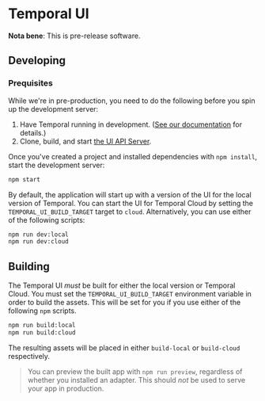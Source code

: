 # Temporal UI

**Nota bene**: This is pre-release software.

## Developing

### Prequisites

While we're in pre-production, you need to do the following before you spin up the development server:

1. Have Temporal running in development. ([See our documentation](https://docs.temporal.io/docs/server/quick-install) for details.)
2. Clone, build, and start [the UI API Server](https://github.com/temporalio/ui-server).

Once you've created a project and installed dependencies with `npm install`, start the development server:

```bash
npm start
```

By default, the application will start up with a version of the UI for the local version of Temporal. You can start the UI for Temporal Cloud by setting the `TEMPORAL_UI_BUILD_TARGET` target to `cloud`. Alternatively, you can use either of the following scripts:

```bash
npm run dev:local
npm run dev:cloud
```

## Building

The Temporal UI _must_ be built for either the local version or Temporal Cloud. You must set the `TEMPORAL_UI_BUILD_TARGET` environment variable in order to build the assets. This will be set for you if you use either of the following `npm` scripts.

```bash
npm run build:local
npm run build:cloud
```

The resulting assets will be placed in either `build-local` or `build-cloud` respectively.

> You can preview the built app with `npm run preview`, regardless of whether you installed an adapter. This should _not_ be used to serve your app in production.
